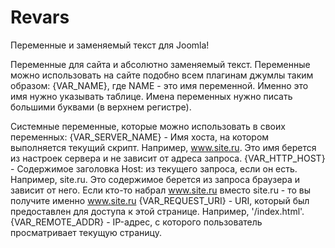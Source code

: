 # Revars
Переменные и заменяемый текст для Joomla!

Переменные для сайта и абсолютно заменяемый текст.
Переменные можно использовать на сайте подобно всем плагинам джумлы таким образом: {VAR_NAME}, где NAME - это имя переменной. Именно это имя нужно указывать таблице. Имена переменных нужно писать большими буквами (в верхнем регистре).

Cистемные переменные, которые можно использовать в своих переменных:
{VAR_SERVER_NAME} - Имя хоста, на котором выполняется текущий скрипт. Например, www.site.ru. Это имя берется из настроек сервера и не зависит от адреса запроса.
{VAR_HTTP_HOST} - Содержимое заголовка Host: из текущего запроса, если он есть. Например, site.ru. Это содержимое берется из запроса браузера и зависит от него. Если кто-то набрал www.site.ru вместо site.ru - то вы получите именно www.site.ru
{VAR_REQUEST_URI} - URI, который был предоставлен для доступа к этой странице. Например, '/index.html'.
{VAR_REMOTE_ADDR} - IP-адрес, с которого пользователь просматривает текущую страницу.
